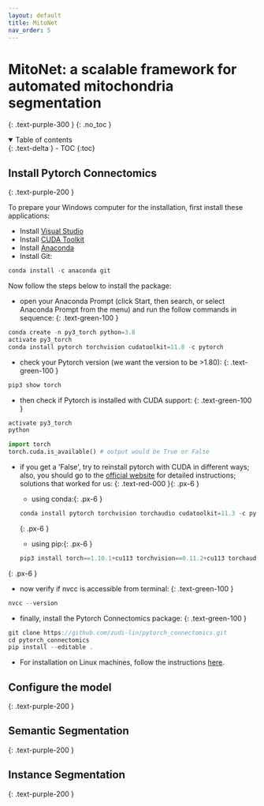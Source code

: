 ```yaml
---
layout: default
title: MitoNet
nav_order: 5
---
```


# MitoNet: a scalable framework for automated mitochondria segmentation
{: .text-purple-300 }
{: .no_toc }

<details open markdown="block">
  <summary>
    Table of contents
  </summary>
  {: .text-delta }
- TOC
{:toc}
</details>

## Install Pytorch Connectomics
{: .text-purple-200 }

To prepare your Windows computer for the installation, first install these applications:

- Install [Visual Studio](https://visualstudio.microsoft.com/downloads/)
- Install [CUDA Toolkit](https://developer.nvidia.com/cuda-downloads)
- Install [Anaconda](https://www.anaconda.com/products/individual)
- Install Git:
```js
conda install -c anaconda git
```

Now follow the steps below to install the package:

- open your Anaconda Prompt (click Start, then search, or select Anaconda Prompt from the menu) and run the follow commands in sequence:
{: .text-green-100 }

```js
conda create -n py3_torch python=3.8
activate py3_torch
conda install pytorch torchvision cudatoolkit=11.0 -c pytorch
```

- check your Pytorch version (we want the version to be >1.80):
{: .text-green-100 }

```js
pip3 show torch
```

- then check if Pytorch is installed with CUDA support:
{: .text-green-100 }

```js
activate py3_torch
python
```
```python
import torch
torch.cuda.is_available() # output would be True or False
```

- if you get a 'False', try to reinstall pytorch with CUDA in different ways; also, you should go to the [official website](https://pytorch.org/get-started/locally/#windows-anaconda) for detailed instructions; solutions that worked for us:
{: .text-red-000 }{: .px-6 }

  - using conda:{: .px-6 }
  ```js
  conda install pytorch torchvision torchaudio cudatoolkit=11.3 -c pytorch
  ```
  {: .px-6 }
  - using pip:{: .px-6 }
  ```js
  pip3 install torch==1.10.1+cu113 torchvision==0.11.2+cu113 torchaudio===0.10.1+cu113 -f https://download.pytorch.org/whl/cu113/torch_stable.html
  ```
{: .px-6 }

- now verify if nvcc is accessible from terminal:
{: .text-green-100 }

```js
nvcc --version
```

- finally, install the Pytorch Connectomics package:
{: .text-green-100 }

```js
git clone https://github.com/zudi-lin/pytorch_connectomics.git
cd pytorch_connectomics
pip install --editable .
```

- For installation on Linux machines, follow the instructions [here](https://connectomics.readthedocs.io/en/latest/).
 

## Configure the model
{: .text-purple-200 }


## Semantic Segmentation
{: .text-purple-200 }


## Instance Segmentation
{: .text-purple-200 }

